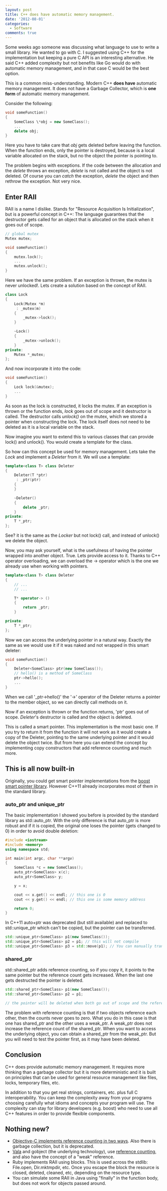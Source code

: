 ```yaml
---
layout: post
title: C++ does have automatic memory management.
date: '2012-08-01'
categories:
  - Software
comments: true
---
```


Some weeks ago someone was discussing what language to use to write a small library. He wanted to go with C. I suggested using C++ for the implementation but keeping a pure C API is an interesting alternative. He said C++ added complexity but not benefits like Go would do with automatic memory management, and in that case C would be the best option.

This is a common miss-understanding. Modern C++ **does have** automatic memory management. It does not have a Garbage Collector, which is **one form** of automatic memory management.

Consider the following:

```cpp
void someFunction()
{
    SomeClass \*obj = new SomeClass();
    ...
    delete obj;
}
```

Here you have to take care that _obj_ gets deleted before leaving the function. When the function ends, only the pointer is destroyed, because is a local variable allocated on the stack, but no the object the pointer is pointing to.

The problem begins with exceptions. If the code between the allocation and the _delete_ throws an exception, _delete_ is not called and the object is not deleted. Of course you can _catch_ the exception, _delete_ the object and then rethrow the exception. Not very nice.

## Enter RAII

RAII is a name I dislike. Stands for "Resource Acquisition Is Initialization", but is a powerful concept in C++: The language guarantees that the destructor gets called for an object that is allocated on the stack when it goes out of scope.

```cpp
// global mutex
Mutex mutex;

void someFunction()
{
    mutex.lock();
    ...
    mutex.unlock();
}
```

Here we have the same problem. If an exception is thrown, the mutex is never unlocked!. Lets create a solution based on the concept of RAII.

```cpp
class Lock
{
    Lock(Mutex *m)
     : _mutex(m)
    {
        _mutex->lock();
    }

    ~Lock()
    {
        _mutex->unlock();
    }
private:
    Mutex *_mutex;
};
```

And now incorporate it into the code:

```cpp
void someFunction()
{
    Lock lock(&mutex);
    ...
}
```

As soon as the lock is constructed, it locks the mutex. If an exception is thrown or the function ends, _lock_ goes out of scope and it destructor is called. The destructor calls _unlock()_ on the mutex, which we stored a pointer when constructing the lock. The lock itself does not need to be deleted as it is a local variable on the stack.

Now imagine you want to extend this to various classes that can provide lock() and unlock(). You would create a template for the class.

So how can this concept be used for memory management. Lets take the _Lock_ and implement a _Deleter_ from it. We will use a template:

```cpp
template<class T> class Deleter
{
    Deleter(T *ptr)
     : _ptr(ptr)
    {
    }

    ~Deleter()
    {
        delete _ptr;
    }
private:
    T *_ptr;
};
```

See? it is the same as the _Locker_ but not lock() call, and instead of unlock() we delete the object.

Now, you may ask yourself, what is the usefulness of having the pointer wrapped into another object. True. Lets provide access to it. Thanks to C++ operator overloading, we can overload the -\> operator which is the one we already use when working with pointers.

```cpp
template<class T> class Deleter
{
    // ...
    // ...

    T* operator-> ()
    {
        return _ptr;
    }

private:
    T *_ptr;
};
```

Now we can access the underlying pointer in a natural way. Exactly the same as we would use it if it was naked and not wrapped in this smart deleter:

```cpp
void someFunction()
{
    Deleter<SomeClass> ptr(new SomeClass());
    // hello() is a method of SomeClass
    ptr->hello();
    ...
}
```

When we call '_ptr->hello()' the '->' operator of the Deleter returns a pointer to the member object, so we can directly call methods on it.

Now if an exception is thrown or the function returns, 'ptr' goes out of scope. _Deleter_'s destructor is called and the object is deleted.

This is called a smart pointer. This implementation is the most basic one. If you try to return it from the function it will not work as it would create a copy of the Deleter, pointing to the same underlying pointer and it would delete the object twice. But from here you can extend the concept by implementing copy constructors that add reference counting and much more.

## This is all now built-in

Originally, you could get smart pointer implementations from the [boost smart pointer library](http://www.boost.org/doc/libs/1_50_0/libs/smart_ptr/smart_ptr.htm). However C++11 already incorporates most of them in the standard library.

### auto_ptr and unique_ptr

The basic implementation I showed you before is provided by the standard library as std::auto_ptr. With the only difference is that auto_ptr is more robust and if it is copied, the original one loses the pointer (gets changed to 0) in order to avoid double deletion:

```cpp
#include <iostream>
#include <memory>
using namespace std;

int main(int argc, char **argv)
{
    SomeClass *c = new SomeClass();
    auto_ptr<SomeClass> x(c);
    auto_ptr<SomeClass> y;

    y = x;

    cout << x.get() << endl; // this one is 0
    cout << y.get() << endl; // this one is some memory address

    return 0;
}
```

In C++11 auto+ptr was deprecated (but still available) and replaced to std::unique_ptr which can't be copied, but the pointer can be transferred.

```cpp
std::unique_ptr<SomeClass> p1(new SomeClass());
std::unique_ptr<SomeClass> p2 = p1; // this will not compile
std::unique_ptr<SomeClass> p3 = std::move(p1); // You can manually transfer it though, and p1 will be set to 0
```

### shared_ptr

std::shared_ptr​ adds reference counting, so if you copy it, it points to the same pointer but the reference count gets increased. When the last one gets destructed the pointer is deleted.

```cpp
std::shared_ptr<SomeClass> p1(new SomeClass());
std::shared_ptr<SomeClass> p2 = p1;

// the pointer will be deleted when both go out of scope and the reference count goes to 0
```

The problem with reference counting is that if two objects reference each other, then the counts never goes to zero. What you do in this case is that one has shared_ptr and the other uses a weak_ptr. A weak_ptr does not increase the reference count of the shared_ptr. When you want to access the underlying object, you can obtain a shared_ptr from the weak_ptr. But you will need to test the pointer first, as it may have been deleted.

## Conclusion

C++ does provide automatic memory management. It requires more thinking than a garbage collector but it is more deterministic and it is built on principles that can be used for general resource management like files, locks, temporary files, etc.

In addition to that you get real strings, containers, etc. plus full C interoperability. You can keep the complexity away from your programs choosing carefully what idioms and concepts your program will use. The complexity can stay for library developers (e.g. boost) who need to use all C++ features in order to provide flexible components.

## Nothing new?

- [Objective-C implements reference counting in two ways](https://developer.apple.com/library/mac/#documentation/Cocoa/Conceptual/MemoryMgmt/Articles/MemoryMgmt.html). Also there is garbage collection, but it is deprecated.
- [Vala](https://live.gnome.org/Vala) and gobject (the underlying technology), use [reference counting](https://live.gnome.org/Vala/ReferenceHandling), and also have the concept of a "weak" reference.
- Ruby implements RAII using blocks. This is used across the stdlib: File.open, Dir.mktmpdir, etc. Once you escape the block the resource is closed, deleted, cleaned, etc, depending on the resource type.
- You can simulate some RAII in Java using "finally" in the function body, but does not work for objects passed around.
